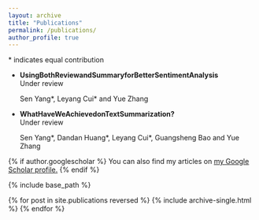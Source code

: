 ```yaml
---
layout: archive
title: "Publications"
permalink: /publications/
author_profile: true
---
```


 \* indicates equal contribution

* **UsingBothReviewandSummaryforBetterSentimentAnalysis**  
  Under review

  Sen Yang\*, Leyang Cui\* and Yue Zhang

* **WhatHaveWeAchievedonTextSummarization?**   
  Under review

  Sen Yang\*, Dandan Huang\*, Leyang Cui\*, Guangsheng Bao and Yue Zhang

{% if author.googlescholar %}
  You can also find my articles on <u><a href="{{author.googlescholar}}">my Google Scholar profile</a>.</u>
{% endif %}

{% include base_path %}

{% for post in site.publications reversed %}
  {% include archive-single.html %}
{% endfor %}
